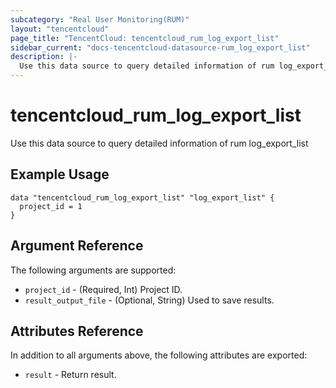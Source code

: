 ```yaml
---
subcategory: "Real User Monitoring(RUM)"
layout: "tencentcloud"
page_title: "TencentCloud: tencentcloud_rum_log_export_list"
sidebar_current: "docs-tencentcloud-datasource-rum_log_export_list"
description: |-
  Use this data source to query detailed information of rum log_export_list
---
```


# tencentcloud_rum_log_export_list

Use this data source to query detailed information of rum log_export_list

## Example Usage

```hcl
data "tencentcloud_rum_log_export_list" "log_export_list" {
  project_id = 1
}
```

## Argument Reference

The following arguments are supported:

* `project_id` - (Required, Int) Project ID.
* `result_output_file` - (Optional, String) Used to save results.

## Attributes Reference

In addition to all arguments above, the following attributes are exported:

* `result` - Return result.



